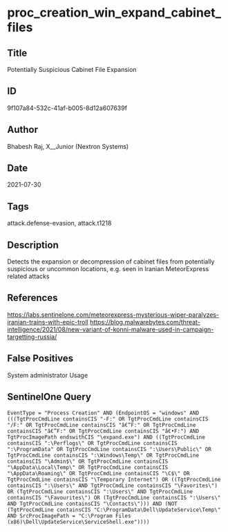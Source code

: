 # proc_creation_win_expand_cabinet_files

## Title
Potentially Suspicious Cabinet File Expansion

## ID
9f107a84-532c-41af-b005-8d12a607639f

## Author
Bhabesh Raj, X__Junior (Nextron Systems)

## Date
2021-07-30

## Tags
attack.defense-evasion, attack.t1218

## Description
Detects the expansion or decompression of cabinet files from potentially suspicious or uncommon locations, e.g. seen in Iranian MeteorExpress related attacks

## References
https://labs.sentinelone.com/meteorexpress-mysterious-wiper-paralyzes-iranian-trains-with-epic-troll
https://blog.malwarebytes.com/threat-intelligence/2021/08/new-variant-of-konni-malware-used-in-campaign-targetting-russia/

## False Positives
System administrator Usage

## SentinelOne Query
```
EventType = "Process Creation" AND (EndpointOS = "windows" AND (((TgtProcCmdLine containsCIS "-F:" OR TgtProcCmdLine containsCIS "/F:" OR TgtProcCmdLine containsCIS "â€“F:" OR TgtProcCmdLine containsCIS "â€”F:" OR TgtProcCmdLine containsCIS "â€•F:") AND TgtProcImagePath endswithCIS "\expand.exe") AND ((TgtProcCmdLine containsCIS ":\Perflogs\" OR TgtProcCmdLine containsCIS ":\ProgramData" OR TgtProcCmdLine containsCIS ":\Users\Public\" OR TgtProcCmdLine containsCIS ":\Windows\Temp\" OR TgtProcCmdLine containsCIS "\Admin$\" OR TgtProcCmdLine containsCIS "\AppData\Local\Temp\" OR TgtProcCmdLine containsCIS "\AppData\Roaming\" OR TgtProcCmdLine containsCIS "\C$\" OR TgtProcCmdLine containsCIS "\Temporary Internet") OR ((TgtProcCmdLine containsCIS ":\Users\" AND TgtProcCmdLine containsCIS "\Favorites\") OR (TgtProcCmdLine containsCIS ":\Users\" AND TgtProcCmdLine containsCIS "\Favourites\") OR (TgtProcCmdLine containsCIS ":\Users\" AND TgtProcCmdLine containsCIS "\Contacts\"))) AND (NOT (TgtProcCmdLine containsCIS "C:\ProgramData\Dell\UpdateService\Temp\" AND SrcProcImagePath = "C:\Program Files (x86)\Dell\UpdateService\ServiceShell.exe"))))

```